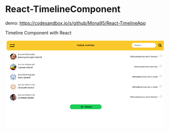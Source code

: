 # React-TimelineComponent

demo: https://codesandbox.io/s/github/Mona95/React-TimelineApp

Timeline Component with React

![timeline-app](./timeline-app.png)
